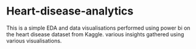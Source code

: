 # Heart-disease-analytics
This is a simple EDA and data visualisations performed using power bi on the heart disease dataset from Kaggle.
various insights gathered using various visualisations.
